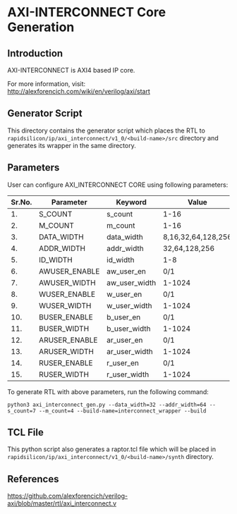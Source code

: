 # AXI-INTERCONNECT Core Generation 
## Introduction
AXI-INTERCONNECT is AXI4 based IP core.

For more information, visit: http://alexforencich.com/wiki/en/verilog/axi/start

## Generator Script
This directory contains the generator script which places the RTL to `rapidsilicon/ip/axi_interconnect/v1_0/<build-name>/src` directory and generates its wrapper in the same directory. 

## Parameters
User can configure AXI_INTERCONNECT CORE using following parameters:

| Sr.No.|     Parameter      |      Keyword       |    Value             |
|-------|--------------------|--------------------|----------------------|
|   1.  |   S_COUNT          |   s_count          |  1-16                |
|   2.  |   M_COUNT          |   m_count          |  1-16                |
|   3.  |   DATA_WIDTH       |   data_width       |  8,16,32,64,128,256  |
|   4.  |   ADDR_WIDTH       |   addr_width       |  32,64,128,256       |
|   5.  |   ID_WIDTH         |   id_width         |  1-8                 |
|   6.  |   AWUSER_ENABLE    |   aw_user_en       |  0/1                 |
|   7.  |   AWUSER_WIDTH     |   aw_user_width    |  1-1024              |
|   8.  |   WUSER_ENABLE     |   w_user_en        |  0/1                 |
|   9.  |   WUSER_WIDTH      |   w_user_width     |  1-1024              |
|   10. |   BUSER_ENABLE     |   b_user_en        |  0/1                 |
|   11. |   BUSER_WIDTH      |   b_user_width     |  1-1024              |
|   12. |   ARUSER_ENABLE    |   ar_user_en       |  0/1                 |
|   13. |   ARUSER_WIDTH     |   ar_user_width    |  1-1024              |
|   14. |   RUSER_ENABLE     |   r_user_en        |  0/1                 |
|   15. |   RUSER_WIDTH      |   r_user_width     |  1-1024              |


To generate RTL with above parameters, run the following command:
```
python3 axi_interconnect_gen.py --data_width=32 --addr_width=64 --s_count=7 --m_count=4 --build-name=interconnect_wrapper --build
```

## TCL File
This python script also generates a raptor.tcl file which will be placed in `rapidsilicon/ip/axi_interconnect/v1_0/<build-name>/synth` directory.


## References
https://github.com/alexforencich/verilog-axi/blob/master/rtl/axi_interconnect.v